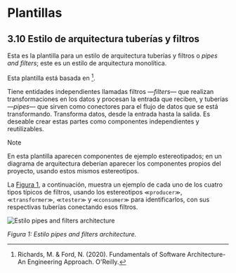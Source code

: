 # Plantillas

## 3.10 Estilo de arquitectura tuberías y filtros

Esta es la plantilla para un estilo de arquitectura tuberías y filtros o *pipes
and filters*; este es un estilo de arquitectura monolítica.

Esta plantilla está basada en [^1].

Tiene entidades independientes llamadas filtros —*filters*— que realizan
transformaciones en los datos y procesan la entrada que reciben, y tuberías
—*pipes*— que sirven como conectores para el flujo de datos que se está
transformando. Transforma datos, desde la entrada hasta la salida. Es deseable
crear estas partes como componentes independientes y reutilizables.

> [!NOTE]
> En esta plantilla aparecen componentes de ejemplo estereotipados; en
> un diagrama de arquitectura deberían aparecer los componentes propios del
> proyecto, usando estos mismos estereotipos.

La [Figura 1](#figura-1), a continuación, muestra un ejemplo de cada uno de los
cuatro tipos típicos de filtros, usando los estereotipos `≪producer≫`,
`≪transformer≫`, `≪tester≫` y `≪consumer≫` para identificarlos, con sus
respectivas tuberías conectando esos filtros.

<a id="figura-1"/>

![Estilo pipes and filters
architecture](/diagrams/Architecture_Pipes_And_Filters.svg)

*Figura 1: Estilo pipes and filters architecture.*

[^1]: Richards, M. & Ford, N. (2020). Fundamentals of Software Architecture-An
      Engineering Approach. O'Reilly.
